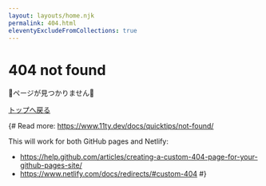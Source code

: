 ```yaml
---
layout: layouts/home.njk
permalink: 404.html
eleventyExcludeFromCollections: true
---
```

# 404 not found

👀ページが見つかりません👀

<a href="{{ '/' | url }}">トップへ戻る</a>

{#
Read more: https://www.11ty.dev/docs/quicktips/not-found/

This will work for both GitHub pages and Netlify:

* https://help.github.com/articles/creating-a-custom-404-page-for-your-github-pages-site/
* https://www.netlify.com/docs/redirects/#custom-404
#}
